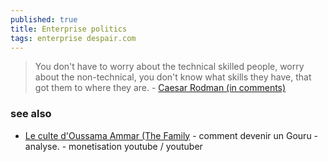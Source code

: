 ```yaml
---
published: true
title: Enterprise politics
tags: enterprise despair.com
---
```

> You don't have to worry about the technical skilled people, worry about the non-technical, you don't know what skills they have, that got them to where they are. - [Caesar Rodman (in comments)](https://www.youtube.com/watch?v=rsrx4XsLlrA&lc=UgxoP4HK9V2pGDuY3N94AaABAg)

### see also
- [Le culte d'Oussama Ammar (The Family](https://www.youtube.com/watch?v=0i0x7EPcYUw) - comment devenir un Gouru - analyse. - monetisation youtube / youtuber